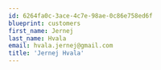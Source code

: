 ```yaml
---
id: 6264fa0c-3ace-4c7e-98ae-0c86e758ed6f
blueprint: customers
first_name: Jernej
last_name: Hvala
email: hvala.jernej@gmail.com
title: 'Jernej Hvala'
---
```

